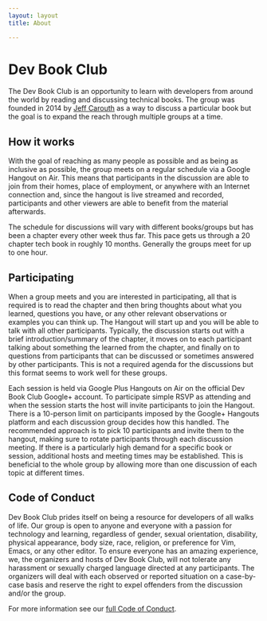 ```yaml
---
layout: layout
title: About

---
```

# Dev Book Club

The Dev Book Club is an opportunity to learn with developers from around the world by reading and discussing technical books. The group was founded in 2014 by [Jeff Carouth](https://carouth.com/blog/2014/01/07/the-implementing-domain-driven-design-book-club/) as a way to discuss a particular book but the goal is to expand the reach through multiple groups at a time.

## How it works

With the goal of reaching as many people as possible and as being as inclusive as possible, the group meets on a regular schedule via a Google Hangout on Air. This means that participants in the discussion are able to join from their homes, place of employment, or anywhere with an Internet connection and, since the hangout is live streamed and recorded, participants and other viewers are able to benefit from the material afterwards.

The schedule for discussions will vary with different books/groups but has been a chapter every other week thus far. This pace gets us through a 20 chapter tech book in roughly 10 months. Generally the groups meet for up to one hour.

## Participating

When a group meets and you are interested in participating, all that is required is to read the chapter and then bring thoughts about what you learned, questions you have, or any other relevant observations or examples you can think up. The Hangout will start up and you will be able to talk with all other participants. Typically, the discussion starts out with a brief introduction/summary of the chapter, it moves on to each participant talking about something the learned from the chapter, and finally on to questions from participants that can be discussed or sometimes answered by other participants. This is not a required agenda for the discussions but this format seems to work well for these groups.

Each session is held via Google Plus Hangouts on Air on the official Dev Book Club Google+ account. To participate simple RSVP as attending and when the session starts the host will invite participants to join the Hangout. There is a 10-person limit on participants imposed by the Google+ Hangouts platform and each discussion group decides how this handled. The recommended approach is to pick 10 participants and invite them to the hangout, making sure to rotate participants through each discussion meeting. If there is a particularly high demand for a specific book or session, additional hosts and meeting times may be established. This is beneficial to the whole group by allowing more than one discussion of each topic at different times.

## Code of Conduct

Dev Book Club prides itself on being a resource for developers of all walks of life. Our group is open to anyone and everyone with a passion for technology and learning, regardless of gender, sexual orientation, disability, physical appearance, body size, race, religion, or preference for Vim, Emacs, or any other editor. To ensure everyone has an amazing experience, we, the organizers and hosts of Dev Book Club, will not tolerate any harassment or sexually charged language directed at any participants. The organizers will deal with each observed or reported situation on a case-by-case basis and reserve the right to expel offenders from the discussion and/or the group.

For more information see our [full Code of Conduct](/code-of-conduct).
